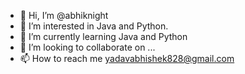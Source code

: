 - 👋 Hi, I’m @abhiknight
- 👀 I’m interested in Java and Python.
- 🌱 I’m currently learning Java and Python
- 💞️ I’m looking to collaborate on ...
- 📫 How to reach me yadavabhishek828@gmail.com

<!---
abhiknight/abhiknight is a ✨ special ✨ repository because its `README.md` (this file) appears on your GitHub profile.
You can click the Preview link to take a look at your changes.
--->
